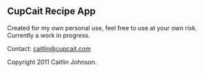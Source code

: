 CupCait Recipe App
------------------

Created for my own personal use, feel free to use at your own risk. Currently a work in progress.

Contact: caitlin@cupcait.com

Copyright 2011 Caitlin Johnson.
